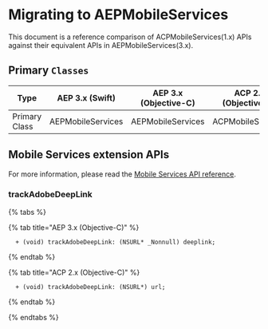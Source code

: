 # Migrating to AEPMobileServices

This document is a reference comparison of ACPMobileServices\(1.x\) APIs against their equivalent APIs in AEPMobileServices\(3.x\).

## Primary `Classes`


| Type          | AEP 3.x (Swift) | AEP 3.x (Objective-C) | ACP 2.x (Objective-C) |
| ------------- | --------------- | --------------------- | --------------------- |
| Primary Class | AEPMobileServices | AEPMobileServices | ACPMobileServices |

## Mobile Services extension APIs

For more information, please read the [Mobile Services API reference](https://aep-sdks.gitbook.io/docs/using-mobile-extensions/adobe-analytics-mobile-services/mobileservices-api-reference).

### trackAdobeDeepLink

{% tabs %}

{% tab title="AEP 3.x (Objective-C)" %}
```objc
  + (void) trackAdobeDeepLink: (NSURL* _Nonnull) deeplink;
```
{% endtab %}

{% tab title="ACP 2.x (Objective-C)" %}
```objc
  + (void) trackAdobeDeepLink: (NSURL*) url;
```
{% endtab %}

{% endtabs %}

